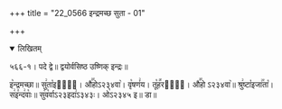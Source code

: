 +++
title = "22_0566 इन्द्रमच्छ सुता - 01"

+++
<details open><summary>लिखितम्</summary>

५६६-१। पदे द्वे॥ द्वयोर्वसिष्ठ उष्णिक् इन्द्रः॥

इ꣥न्द्रमच्छा॥ सु꣢ता꣡इमा꣢᳐। औ꣣꣯होऽ२३४वा꣥। वृ꣡षणं꣢य। तू꣡ह꣪रया꣢᳐। औ꣣꣯हो ऽ२३४वा꣥॥ श्रु꣢ष्टा꣡इजा꣢꣯ता꣡। स꣢इ꣣न्द꣢वाः꣡॥ सु꣢व꣡र्वाऽ२३इदा꣢ऽ३४३ः। ओ꣡ऽ२३४५ इ॥ डा॥
</details>